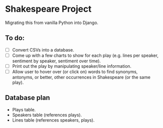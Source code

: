 # Shakespeare Project
Migrating this from vanilla Python into Django.

## To do:
- [ ] Convert CSVs into a database.
- [ ] Come up with a few charts to show for each play (e.g. lines per speaker, sentiment by speaker, sentiment over time).
- [ ] Print out the play by manipulating speaker/line information.
- [ ] Allow user to hover over (or click on) words to find synonyms, antonyms, or better, other occurrences in Shakespeare (or the same play).

## Database plan
- Plays table.
- Speakers table (references plays).
- Lines table (references speakers, plays).
